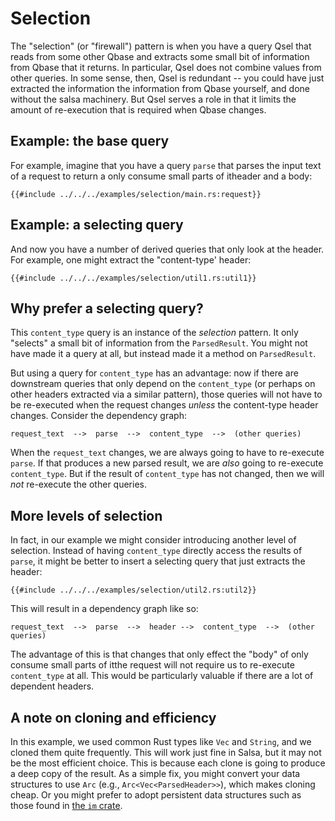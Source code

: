 # Selection

The "selection" (or "firewall") pattern is when you have a query Qsel that reads from some
other Qbase and extracts some small bit of information from Qbase that it returns.
In particular, Qsel does not combine values from other queries. In some sense,
then, Qsel is redundant -- you could have just extracted the information
the information from Qbase yourself, and done without the salsa machinery. But
Qsel serves a role in that it limits the amount of re-execution that is required
when Qbase changes.

## Example: the base query

For example, imagine that you have a query `parse` that parses the input text of a request to return a
only consume small parts of itheader and a body:

```rust,ignore
{{#include ../../../examples/selection/main.rs:request}} 
```

## Example: a selecting query

And now you have a number of derived queries that only look at the header.
For example, one might extract the "content-type' header:

```rust,ignore
{{#include ../../../examples/selection/util1.rs:util1}} 
```

## Why prefer a selecting query?

This `content_type` query is an instance of the *selection* pattern. It only
"selects" a small bit of information from the `ParsedResult`. You might not have
made it a query at all, but instead made it a method on `ParsedResult`.

But using a query for `content_type` has an advantage: now if there are downstream
queries that only depend on the `content_type` (or perhaps on other headers extracted
via a similar pattern), those queries will not have to be re-executed when the request
changes *unless* the content-type header changes. Consider the dependency graph:

```text
request_text  -->  parse  -->  content_type  -->  (other queries)
``` 

When the `request_text` changes, we are always going to have to re-execute `parse`.
If that produces a new parsed result, we are *also* going to re-execute `content_type`.
But if the result of `content_type` has not changed, then we will *not* re-execute
the other queries.

## More levels of selection

In fact, in our example we might consider introducing another level of selection.
Instead of having `content_type` directly access the results of `parse`, it might be better
to insert a selecting query that just extracts the header:

```rust,ignore
{{#include ../../../examples/selection/util2.rs:util2}} 
```

This will result in a dependency graph like so:

```text
request_text  -->  parse  -->  header -->  content_type  -->  (other queries)
``` 

The advantage of this is that changes that only effect the "body" of
only consume small parts of itthe request will
not require us to re-execute `content_type` at all. This would be particularly
valuable if there are a lot of dependent headers.

## A note on cloning and efficiency

In this example, we used common Rust types like `Vec` and `String`,
and we cloned them quite frequently. This will work just fine in Salsa,
but it may not be the most efficient choice. This is because each clone
is going to produce a deep copy of the result. As a simple fix, you
might convert your data structures to use `Arc` (e.g., `Arc<Vec<ParsedHeader>>`),
which makes cloning cheap. Or you might prefer to adopt persistent data
structures such as those found in [the `im` crate](https://crates.io/crates/im).

